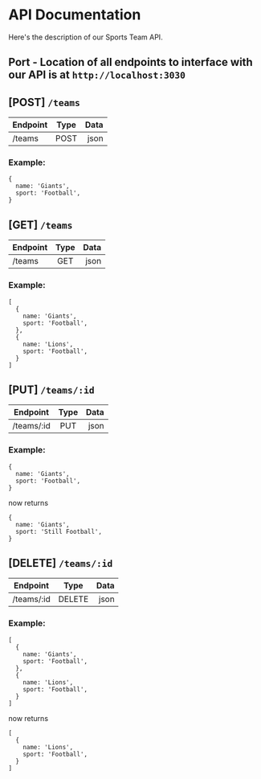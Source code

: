 # API Documentation
Here's the description of our Sports Team API.

## Port - Location of all endpoints to interface with our API is at `http://localhost:3030`

## [POST] `/teams`
| Endpoint      | Type          | Data  |
| ------------- |:-------------:| -----:|
| /teams     | POST | json |

### Example:
```
{
  name: 'Giants',
  sport: 'Football',
}
```

## [GET] `/teams`
| Endpoint      | Type          | Data  |
| ------------- |:-------------:| -----:|
| /teams     | GET | json |

### Example:
```
[
  {
    name: 'Giants',
    sport: 'Football',
  },
  {
    name: 'Lions',
    sport: 'Football',
  }
]
```

## [PUT] `/teams/:id`
| Endpoint      | Type          | Data  |
| ------------- |:-------------:| -----:|
| /teams/:id     | PUT | json |

### Example:
```
{
  name: 'Giants',
  sport: 'Football',
}
```
now returns
```
{
  name: 'Giants',
  sport: 'Still Football',
}
```

## [DELETE] `/teams/:id`
| Endpoint      | Type          | Data  |
| ------------- |:-------------:| -----:|
| /teams/:id     | DELETE | json |

### Example:
```
[
  {
    name: 'Giants',
    sport: 'Football',
  },
  {
    name: 'Lions',
    sport: 'Football',
  }
]
```
  now returns
```
[
  {
    name: 'Lions',
    sport: 'Football',
  }
]
```